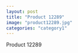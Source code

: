 ```yaml
---
layout: post
title: "Product 12289"
image: "product12289.jpg"
categories: "category1"
---
```

Product 12289
